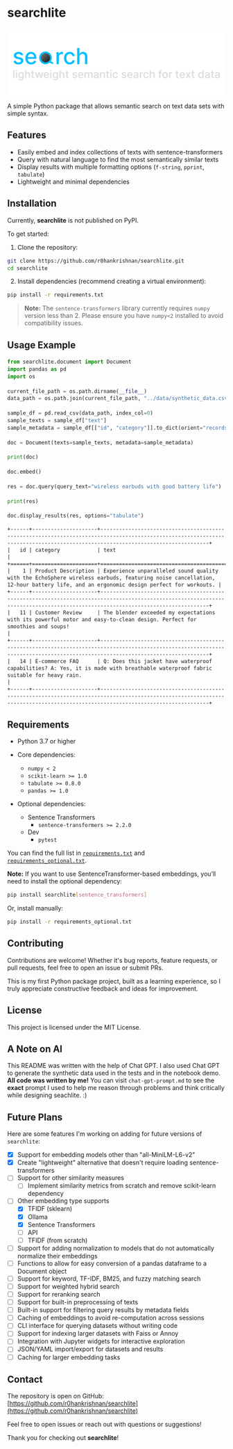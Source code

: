 # searchlite

![searchlite logo](assets/searchlite-no-bg.svg)

A simple Python package that allows semantic search on text data sets with simple syntax.

## Features

- Easily embed and index collections of texts with sentence-transformers
- Query with natural language to find the most semantically similar texts
- Display results with multiple formatting options (`f-string`, `pprint`, `tabulate`)
- Lightweight and minimal dependencies

## Installation

Currently, **searchlite** is not published on PyPI.

To get started:

1. Clone the repository:

```bash
git clone https://github.com/r0hankrishnan/searchlite.git
cd searchlite
````

2. Install dependencies (recommend creating a virtual environment):

```bash
pip install -r requirements.txt
```

> **Note:** The `sentence-transformers` library currently requires `numpy` version less than 2. Please ensure you have `numpy<2` installed to avoid compatibility issues.

## Usage Example

```python
from searchlite.document import Document
import pandas as pd
import os

current_file_path = os.path.dirname(__file__)
data_path = os.path.join(current_file_path, "../data/synthetic_data.csv")

sample_df = pd.read_csv(data_path, index_col=0)
sample_texts = sample_df["text"]
sample_metadata = sample_df[["id", "category"]].to_dict(orient="records")

doc = Document(texts=sample_texts, metadata=sample_metadata)

print(doc)

doc.embed()

res = doc.query(query_text="wireless earbuds with good battery life")

print(res)

doc.display_results(res, options="tabulate")
```

```
+------+---------------------+-------------------------------------------------------------------------------------------------------------------------------------------------------------------------------+
|   id | category            | text                                                                                                                                                                          |
+======+=====================+===============================================================================================================================================================================+
|    1 | Product Description | Experience unparalleled sound quality with the EchoSphere wireless earbuds, featuring noise cancellation, 12-hour battery life, and an ergonomic design perfect for workouts. |
+------+---------------------+-------------------------------------------------------------------------------------------------------------------------------------------------------------------------------+
|   11 | Customer Review     | The blender exceeded my expectations with its powerful motor and easy-to-clean design. Perfect for smoothies and soups!                                                       |
+------+---------------------+-------------------------------------------------------------------------------------------------------------------------------------------------------------------------------+
|   14 | E-commerce FAQ      | Q: Does this jacket have waterproof capabilities? A: Yes, it is made with breathable waterproof fabric suitable for heavy rain.                                               |
+------+---------------------+-------------------------------------------------------------------------------------------------------------------------------------------------------------------------------+
```

## Requirements

* Python 3.7 or higher
* Core dependencies:

  * `numpy < 2`
  * `scikit-learn >= 1.0`
  * `tabulate >= 0.8.0`
  * `pandas >= 1.0`

* Optional dependencies:

  * Sentence Transformers
    * `sentence-transformers >= 2.2.0`
  * Dev
    * `pytest`

You can find the full list in [`requirements.txt`](requirements.txt) and [`requirements_optional.txt`](requirements_optional.txt).

**Note:** If you want to use SentenceTransformer-based embeddings, you’ll need to install the optional dependency:

```bash
pip install searchlite[sentence_transformers]
```

Or, install manually:

```bash
pip install -r requirements_optional.txt
```

## Contributing

Contributions are welcome! Whether it's bug reports, feature requests, or pull requests, feel free to open an issue or submit PRs.

This is my first Python package project, built as a learning experience, so I truly appreciate constructive feedback and ideas for improvement.

## License

This project is licensed under the MIT License.

## A Note on AI

This README was written with the help of Chat GPT. I also used Chat GPT to generate the synthetic data used in the tests and in the notebook demo. **All code was written by me!** You can visit `chat-gpt-prompt.md` to see the **exact** prompt I used to help me reason through problems and think critically while designing seachlite. :)

## Future Plans

Here are some features I'm working on adding for future versions of `searchlite`:

- [x] Support for embedding models other than "all-MiniLM-L6-v2"
- [x] Create "lightweight" alternative that doesn't require loading sentence-transformers
- [ ] Support for other similarity measures
    - [ ] Implement similarity metrics from scratch and remove scikit-learn dependency
- [ ] Other embedding type supports
    - [x] TFIDF (sklearn)
    - [x] Ollama
    - [x] Sentence Transformers
    - [ ] API
    - [ ] TFIDF (from scratch)
- [ ] Support for adding normalization to models that do not automatically normalize their embeddings
- [ ] Functions to allow for easy conversion of a pandas dataframe to a Document object
- [ ] Support for keyword, TF-IDF, BM25, and fuzzy matching search
- [ ] Support for weighted hybrid search
- [ ] Support for reranking search
- [ ] Support for built-in preprocessing of texts
- [ ] Built-in support for filtering query results by metadata fields
- [ ] Caching of embeddings to avoid re-computation across sessions
- [ ] CLI interface for querying datasets without writing code
- [ ] Support for indexing larger datasets with Faiss or Annoy
- [ ] Integration with Jupyter widgets for interactive exploration
- [ ] JSON/YAML import/export for datasets and results
- [ ] Caching for larger embedding tasks

## Contact

The repository is open on GitHub:
[https://github.com/r0hankrishnan/searchlite](https://github.com/r0hankrishnan/searchlite)

Feel free to open issues or reach out with questions or suggestions!


Thank you for checking out **searchlite**!
